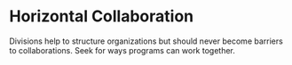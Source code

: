 # Horizontal Collaboration

Divisions help to structure organizations but should never become barriers to collaborations. Seek for ways programs can work together.
